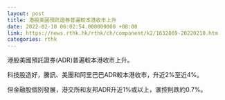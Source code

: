 ```yaml
---
layout: post
title: 港股美國預託證券普遍較本港收市上升
date: 2022-02-10 06:02:54.000000000 +08:00
link: https://news.rthk.hk/rthk/ch/component/k2/1632869-20220210.htm
categories: rthk
---
```


港股美國預託證券(ADR)普遍較本港收市上升。

科技股造好，騰訊、美團和阿里巴巴ADR較本港收市，升近2%至近4%。

但金融股個別發展，港交所和友邦ADR升近1%或以上，滙控則跌約0.7%。
